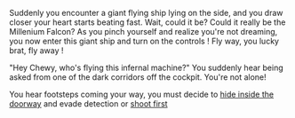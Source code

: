 Suddenly you encounter a giant flying ship lying on the side, and you draw closer your heart starts beating fast. 
Wait, could it be? Could it really be the Millenium Falcon? As you pinch yourself and realize you're not dreaming, 
you now enter this giant ship and turn on the controls ! Fly way, you lucky brat, fly away !

"Hey Chewy, who's flying this infernal machine?" You suddenly hear being asked from one of the dark corridors off the cockpit. You're not alone!

You hear footsteps coming your way, you must decide to [hide inside the doorway](hansolo/hansolo.md) and evade detection or [shoot first](https://en.wikipedia.org/wiki/Han_shot_first)